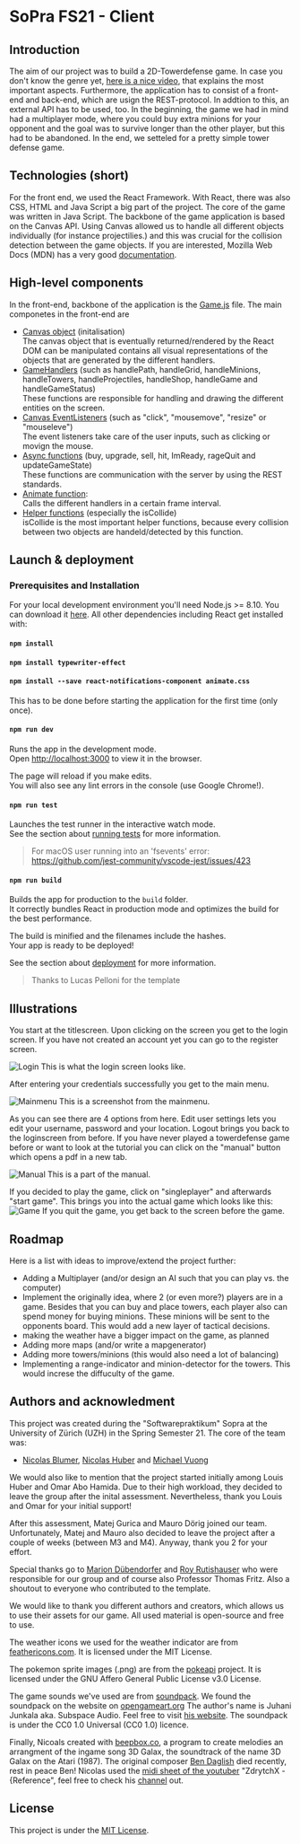 # SoPra FS21 - Client

## Introduction
The aim of our project was to build a 2D-Towerdefense game. In case you don't know the genre yet, [here is a nice video](https://datasaurus-rex.com/inspiration/storytelling/tower-defense-games-explained), that explains the most important aspects. Furthermore, the application has to consist of a front-end and back-end, which are usign the REST-protocol. In addtion to this, an external API has to be used, too. In the beginning, the game we had in mind had a multiplayer mode, where you could buy extra minions for your opponent and the goal was to survive longer than the other player, but this had to be abandoned. In the end, we setteled for a pretty simple tower defense game.

## Technologies (short)
For the front end, we used the React Framework. With React, there was also CSS, HTML and Java Script a big part of the project. The core of the game was written in Java Script. The backbone of the game application is based on the Canvas API. Using Canvas allowed us to handle all different objects individually (for instance projectilies.) and this was crucial for the collision detection between the game objects. If you are interested, Mozilla Web Docs (MDN) has a very good [documentation](https://developer.mozilla.org/en-US/docs/Web/API/Canvas_API).

## High-level components

In the front-end, backbone of the application is the [Game.js](/src/components/game/Game.js) file.
The main componetes in the front-end are
- [Canvas object](https://github.com/sopra-fs21-group-10/td-client/blob/master/src/components/game/Game.js#L240) (initalisation)<br>
The canvas object that is eventually returned/rendered by the React DOM can be manipulated contains all visual representations of the objects that are generated by the different handlers.<br>
- [GameHandlers](https://github.com/sopra-fs21-group-10/td-client/blob/master/src/components/game/Game.js#L1716) (such as handlePath, handleGrid, handleMinions, handleTowers, handleProjectiles, handleShop, handleGame and handleGameStatus)<br>
These functions are responsible for handling and drawing the different entities on the screen.
- [Canvas EventListeners](https://github.com/sopra-fs21-group-10/td-client/blob/master/src/components/game/Game.js#L709) (such as "click", "mousemove", "resize" or "mouseleve")<br>
The event listeners take care of the user inputs, such as clicking or movign the mouse.
- [Async functions](https://github.com/sopra-fs21-group-10/td-client/blob/master/src/components/game/Game.js#L22) (buy, upgrade, sell, hit, ImReady, rageQuit and updateGameState) <br>
These functions are communication with the server by using the REST standards.
- [Animate function](https://github.com/sopra-fs21-group-10/td-client/blob/master/src/components/game/Game.js#L2355):<br>
Calls the different handlers in a certain frame interval.
- [Helper functions](https://github.com/sopra-fs21-group-10/td-client/blob/master/src/components/game/Game.js#L2395) (especially the isCollide)<br>
isCollide is the most important helper functions, because every collision between two objects are handeld/detected by this function.


## Launch & deployment
### Prerequisites and Installation

For your local development environment you'll need Node.js >= 8.10. You can download it [here](https://nodejs.org). All other dependencies including React get installed with:

#### `npm install`
#### `npm install typewriter-effect`
#### `npm install --save react-notifications-component animate.css`

This has to be done before starting the application for the first time (only once).

#### `npm run dev`

Runs the app in the development mode.<br>
Open [http://localhost:3000](http://localhost:3000) to view it in the browser.

The page will reload if you make edits.<br>
You will also see any lint errors in the console (use Google Chrome!).

#### `npm run test`

Launches the test runner in the interactive watch mode.<br>
See the section about [running tests](https://facebook.github.io/create-react-app/docs/running-tests) for more information.

> For macOS user running into an 'fsevents' error: https://github.com/jest-community/vscode-jest/issues/423

#### `npm run build`

Builds the app for production to the `build` folder.<br>
It correctly bundles React in production mode and optimizes the build for the best performance.

The build is minified and the filenames include the hashes.<br>
Your app is ready to be deployed!

See the section about [deployment](https://facebook.github.io/create-react-app/docs/deployment) for more information.

>Thanks to Lucas Pelloni for the template


## Illustrations
You start at the titlescreen. Upon clicking on the screen you get to the login screen. If you have not created an account yet you can go to the register screen.

![Login](https://cdn.discordapp.com/attachments/835848514495971338/848487753339109386/login.PNG)
This is what the login screen looks like.

After entering your credentials successfully you get to the main menu.

![Mainmenu](https://cdn.discordapp.com/attachments/835848514495971338/848487754665164800/mainmenu.PNG)
This is a screenshot from the mainmenu. 

As you can see there are 4 options from here. Edit user settings lets you edit your username, password and your location. Logout brings you back to the loginscreen from before. If you have never played a towerdefense game before or want to look at the tutorial you can click on the "manual" button which opens a pdf in a new tab.

![Manual](https://cdn.discordapp.com/attachments/835848514495971338/848487756685377546/manual.PNG)
This is a part of the manual.

If you decided to play the game, click on "singleplayer" and afterwards "start game". This brings you into the actual game which looks like this:
![Game](https://cdn.discordapp.com/attachments/835848514495971338/848487752726872104/game.PNG)
If you quit the game, you get back to the screen before the game.
## Roadmap
Here is a list with ideas to improve/extend the project further:
- Adding a Multiplayer (and/or design an AI such that you can play vs. the computer)
- Implement the originally idea, where 2 (or even more?) players are in a game. Besides that you can buy and place towers, each player also can spend money for buying minions. These minions will be sent to the opponents board. This would add a new layer of tactical decisions.
- making the weather have a bigger impact on the game, as planned
- Adding more maps (and/or write a mapgenerator)
- Adding more towers/minions (this would also need a lot of balancing)
- Implementing a range-indicator and minion-detector for the towers. This would increse the diffuculty of the game.

## Authors and acknowledment
This project was created during the "Softwarepraktikum" Sopra at the University of Zürich (UZH) in the Spring Semester 21. The core of the team was:
- [Nicolas Blumer](https://github.com/Thahit), [Nicolas Huber](https://github.com/HuberNicolas) and [Michael Vuong](https://github.com/Seouless29)

We would also like to mention that the project started initially among Louis Huber and Omar Abo Hamida. Due to their high workload, they decided to leave the group after the inital assessment. Nevertheless, thank you Louis and Omar for your initial support!

After this assessment, Matej Gurica and Mauro Dörig joined our team. Unfortunately, Matej and Mauro also decided to leave the project after a couple of weeks (between M3 and M4). Anyway, thank you 2 for your effort.

Special thanks go to [Marion Dübendorfer](https://github.com/demaerl) and [Roy Rutishauser](https://github.com/royru) who were responsible for our group and of course also Professor Thomas Fritz. Also a shoutout to everyone who contributed to the template.

We would like to thank you different authors and creators, which allows us to use their assets for our game. All used material is open-source and free to use.

The weather icons we used for the weather indicator are from [feathericons.com](https://feathericons.com/). It is licensed under the MIT License.

The pokemon sprite images (.png) are from the [pokeapi](https://pokeapi.co/) project. It is licensed under the GNU Affero General Public License v3.0 License.

The game sounds we've used are from [soundpack](https://opengameart.org/content/512-sound-effects-8-bit-style). We found the soundpack on the website on [opengameart.org](https://opengameart.org) The author's name is Juhani Junkala aka. Subspace Audio. Feel free to visit [his website](https://juhanijunkala.com/). The soundpack is  under the CC0 1.0 Universal (CC0 1.0) licence.

Finally, Nicoals created with [beepbox.co](https://www.beepbox.co/), a program to create melodies an arrangment of the ingame song 3D Galax, the soundtrack of the name 3D Galax on the Atari (1987). The original composer [Ben Daglish](http://www.ben-daglish.net/) died recently, rest in peace Ben! Nicolas used the [midi sheet of the youtuber](https://www.youtube.com/watch?v=yqhdHYVXyck&list=RDyqhdHYVXyck) "ZdrytchX -{Reference", feel free to check his [channel](https://www.youtube.com/channel/UCgeotTTb4AW_l2w8cNPRssA) out.

## License

This project is under the [MIT License](https://choosealicense.com/licenses/mit/#).